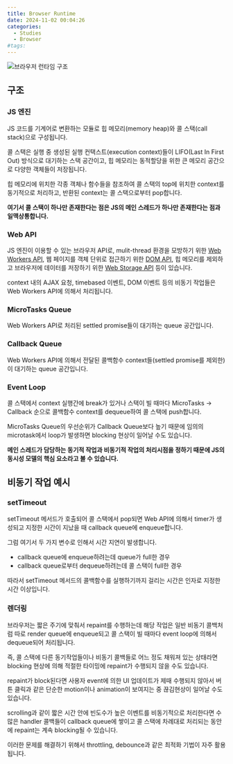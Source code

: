 ```yaml
---
title: Browser Runtime
date: 2024-11-02 00:04:26
categories:
  - Studies
  - Browser
#tags:
---
```

![브라우저 런타임 구조](/images/js_runtime_environment.jpg)

## 구조

### JS 엔진

JS 코드를 기계어로 변환하는 모듈로 힙 메모리(memory heap)와 콜 스택(call stack)으로 구성됩니다.

콜 스택은 실행 중 생성된 실행 컨택스트(execution context)들이 LIFO(Last In First Out) 방식으로 대기하는 스택 공간이고, 힙 메모리는 동적할당을 위한 큰 메모리 공간으로 다양한 객체들이 저장됩니다.

힙 메모리에 위치한 각종 객체나 함수들을 참조하여 콜 스택의 top에 위치한 context를 동기적으로 처리하고, 반환된 context는 콜 스택으로부터 pop합니다.

**여기서 콜 스택이 하나만 존재한다는 점은 JS의 메인 스레드가 하나만 존재한다는 점과 일맥상통합니다.**

### Web API

JS 엔진이 이용할 수 있는 브라우저 API로, mulit-thread 환경을 모방하기 위한 [Web Workers API](https://developer.mozilla.org/en-US/docs/Web/API/Web_Workers_API), 웹 페이지를 객체 단위로 접근하기 위한 [DOM API](../web_api/dom), 힙 메모리를 제외하고 브라우저에 데이터를 저장하기 위한 [Web Storage API](storage/web_storage) 등이 있습니다.

context 내의 AJAX 요청, timebased 이벤트, DOM 이벤트 등의 비동기 작업들은 Web Workers API에 의해서 처리됩니다.

### MicroTasks Queue

Web Workers API로 처리된 settled promise들이 대기하는 queue 공간입니다.

### Callback Queue

Web Workers API에 의해서 전달된 콜백함수 context들(settled promise를 제외한)이 대기하는 queue 공간입니다.

### Event Loop

콜 스택에서 context 실행간에 break가 있거나 스택이 빌 때마다 MicroTasks -> Callback 순으로 콜백함수 context를 dequeue하여 콜 스택에 push합니다.

MicroTasks Queue의 우선순위가 Callback Queue보다 높기 때문에 임의의 microtask에서 loop가 발생하면 blocking 현상이 일어날 수도 있습니다.

**메인 스레드가 담당하는 동기적 작업과 비동기적 작업의 처리시점을 정하기 때문에 JS의 동시성 모델의 핵심 요소라고 볼 수 있습니다.**

## 비동기 작업 예시

### setTimeout

setTimeout 메서드가 호출되어 콜 스택에서 pop되면 Web API에 의해서 timer가 생성되고 지정한 시간이 지났을 때 callback queue에 enqueue합니다.

그럼 여기서 두 가지 변수로 인해서 시간 지연이 발생합니다.

- callback queue에 enqueue하려는데 queue가 full한 경우
- callback queue로부터 dequeue하려는데 콜 스택이 full한 경우

따라서 setTimeout 메서드의 콜백함수를 실행하기까지 걸리는 시간은 인자로 지정한 시간 이상입니다.

### 렌더링

브라우저는 짧은 주기에 맞춰서 repaint를 수행하는데 해당 작업은 일반 비동기 콜백처럼 따로 render queue에 enqueue되고 콜 스택이 빌 때마다 event loop에 의해서 dequeue되어 처리됩니다.

즉, 콜 스택에 다른 동기작업들이나 비동기 콜백들로 어느 정도 채워져 있는 상태라면 blocking 현상에 의해 적절한 타이밍에 repaint가 수행되지 않을 수도 있습니다.

repaint가 block된다면 사용자 event에 의한 UI 업데이트가 제때 수행되지 않아서 버튼 클릭과 같은 단순한 motion이나 animation이 보여지는 중 끊김현상이 일어날 수도 있습니다.

scrolling과 같이 짧은 시간 안에 빈도수가 높은 이벤트를 비동기적으로 처리한다면 수많은 handler 콜백들이 callback queue에 쌓이고 콜 스택에 차례대로 처리되는 동안에 repaint는 계속 blocking될 수 있습니다.

이러한 문제를 해결하기 위해서 throttling, debounce과 같은 최적화 기법이 자주 활용됩니다.
